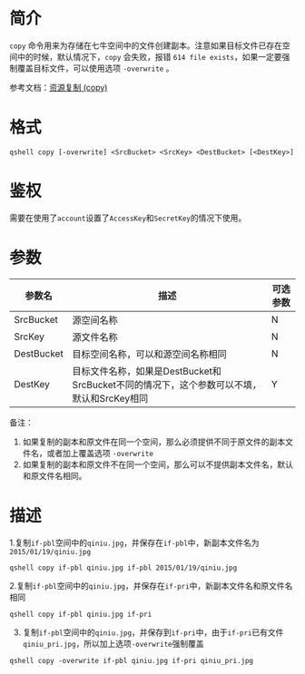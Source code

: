# 简介

`copy` 命令用来为存储在七牛空间中的文件创建副本。注意如果目标文件已存在空间中的时候，默认情况下，`copy` 会失败，报错 `614 file exists`，如果一定要强制覆盖目标文件，可以使用选项 `-overwrite` 。

参考文档：[资源复制 (copy)](http://developer.qiniu.com/code/v6/api/kodo-api/rs/copy.html)

# 格式

```
qshell copy [-overwrite] <SrcBucket> <SrcKey> <DestBucket> [<DestKey>]
```

# 鉴权

需要在使用了`account`设置了`AccessKey`和`SecretKey`的情况下使用。

# 参数

|参数名|描述|可选参数|
|-------|----------|---------|
|SrcBucket|源空间名称|N|
|SrcKey|源文件名称|N|
|DestBucket|目标空间名称，可以和源空间名称相同|N|
|DestKey|目标文件名称，如果是DestBucket和SrcBucket不同的情况下，这个参数可以不填，默认和SrcKey相同|Y|

备注：

1. 如果复制的副本和原文件在同一个空间，那么必须提供不同于原文件的副本文件名，或者加上覆盖选项 `-overwrite`
2. 如果复制的副本和原文件不在同一个空间，那么可以不提供副本文件名，默认和原文件名相同。

# 描述

1.复制`if-pbl`空间中的`qiniu.jpg`，并保存在`if-pbl`中，新副本文件名为`2015/01/19/qiniu.jpg`

```
qshell copy if-pbl qiniu.jpg if-pbl 2015/01/19/qiniu.jpg
```

2.复制`if-pbl`空间中的`qiniu.jpg`，并保存在`if-pri`中，新副本文件名和原文件名相同

```
qshell copy if-pbl qiniu.jpg if-pri
```

3. 复制`if-pbl`空间中的`qiniu.jpg`，并保存到`if-pri`中，由于`if-pri`已有文件`qiniu_pri.jpg`，所以加上选项`-overwrite`强制覆盖

```
qshell copy -overwrite if-pbl qiniu.jpg if-pri qiniu_pri.jpg
```